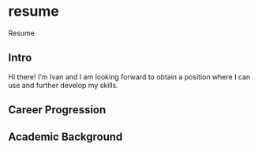 # resume
Resume

## Intro
Hi there! I'm Ivan and I am looking forward to obtain a position where I can use and further develop my skills.


## Career Progression

## Academic Background

